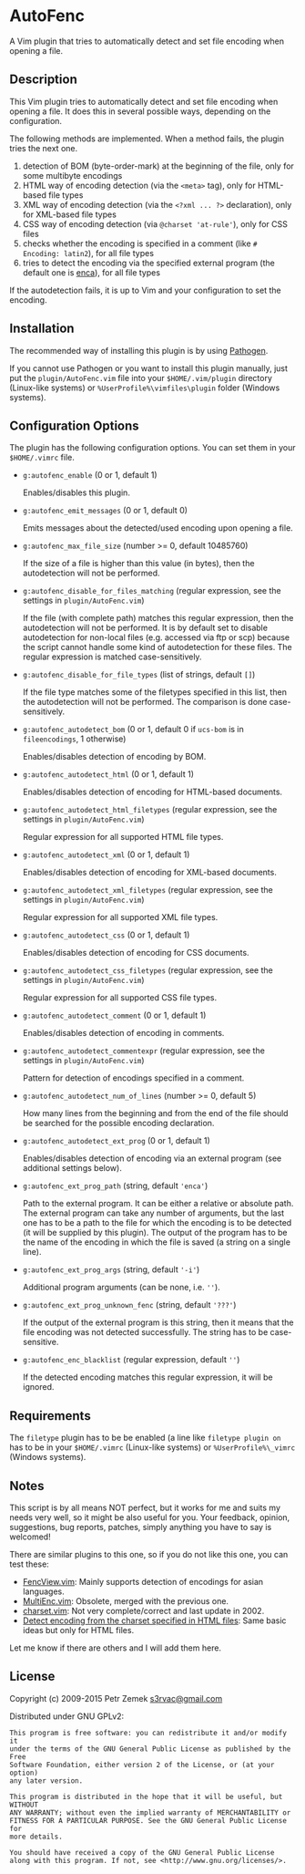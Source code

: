 AutoFenc
========

A Vim plugin that tries to automatically detect and set file encoding when
opening a file.

Description
-----------

This Vim plugin tries to automatically detect and set file encoding when
opening a file. It does this in several possible ways, depending on the
configuration.

The following methods are implemented. When a method fails, the plugin tries
the next one.

1. detection of BOM (byte-order-mark) at the beginning of the file, only for
   some multibyte encodings
2. HTML way of encoding detection (via the `<meta>` tag), only for HTML-based
   file types
3. XML way of encoding detection (via the `<?xml ... ?>` declaration), only for
   XML-based file types
4. CSS way of encoding detection (via `@charset 'at-rule'`), only for CSS files
5. checks whether the encoding is specified in a comment (like `# Encoding:
   latin2`), for all file types
6. tries to detect the encoding via the specified external program (the default
   one is [enca](https://github.com/nijel/enca)), for all file types

If the autodetection fails, it is up to Vim and your configuration to set the
encoding.

Installation
------------

The recommended way of installing this plugin is by using
[Pathogen](https://github.com/tpope/vim-pathogen).

If you cannot use Pathogen or you want to install this plugin manually, just
put the `plugin/AutoFenc.vim` file into your `$HOME/.vim/plugin` directory
(Linux-like systems) or `%UserProfile%\vimfiles\plugin` folder (Windows
systems).

Configuration Options
---------------------

The plugin has the following configuration options. You can set them in your
`$HOME/.vimrc` file.

- `g:autofenc_enable` (0 or 1, default 1)

  Enables/disables this plugin.

- `g:autofenc_emit_messages` (0 or 1, default 0)

  Emits messages about the detected/used encoding upon opening a file.

- `g:autofenc_max_file_size` (number >= 0, default 10485760)

  If the size of a file is higher than this value (in bytes), then the
  autodetection will not be performed.

- `g:autofenc_disable_for_files_matching` (regular expression, see the settings
  in `plugin/AutoFenc.vim`)

  If the file (with complete path) matches this regular expression, then the
  autodetection will not be performed. It is by default set to disable
  autodetection for non-local files (e.g. accessed via ftp or scp) because the
  script cannot handle some kind of autodetection for these files. The regular
  expression is matched case-sensitively.

- `g:autofenc_disable_for_file_types` (list of strings, default `[]`)

  If the file type matches some of the filetypes specified in this list, then
  the autodetection will not be performed. The comparison is done
  case-sensitively.

- `g:autofenc_autodetect_bom` (0 or 1, default 0 if `ucs-bom` is in
  `fileencodings`, 1 otherwise)

  Enables/disables detection of encoding by BOM.

- `g:autofenc_autodetect_html` (0 or 1, default 1)

  Enables/disables detection of encoding for HTML-based documents.

- `g:autofenc_autodetect_html_filetypes` (regular expression, see the settings
  in `plugin/AutoFenc.vim`)

  Regular expression for all supported HTML file types.

- `g:autofenc_autodetect_xml` (0 or 1, default 1)

  Enables/disables detection of encoding for XML-based documents.

- `g:autofenc_autodetect_xml_filetypes` (regular expression, see the settings
  in `plugin/AutoFenc.vim`)

  Regular expression for all supported XML file types.

- `g:autofenc_autodetect_css` (0 or 1, default 1)

  Enables/disables detection of encoding for CSS documents.

- `g:autofenc_autodetect_css_filetypes` (regular expression, see the settings
  in `plugin/AutoFenc.vim`)

  Regular expression for all supported CSS file types.

- `g:autofenc_autodetect_comment` (0 or 1, default 1)

  Enables/disables detection of encoding in comments.

- `g:autofenc_autodetect_commentexpr` (regular expression, see the settings in
  `plugin/AutoFenc.vim`)

  Pattern for detection of encodings specified in a comment.

- `g:autofenc_autodetect_num_of_lines` (number >= 0, default 5)

  How many lines from the beginning and from the end of the file should be
  searched for the possible encoding declaration.

- `g:autofenc_autodetect_ext_prog` (0 or 1, default 1)

  Enables/disables detection of encoding via an external program (see
  additional settings below).

- `g:autofenc_ext_prog_path` (string, default `'enca'`)

  Path to the external program. It can be either a relative or absolute path.
  The external program can take any number of arguments, but the last one has
  to be a path to the file for which the encoding is to be detected (it will be
  supplied by this plugin). The output of the program has to be the name of the
  encoding in which the file is saved (a string on a single line).

- `g:autofenc_ext_prog_args` (string, default `'-i'`)

  Additional program arguments (can be none, i.e. `''`).

- `g:autofenc_ext_prog_unknown_fenc` (string, default `'???'`)

  If the output of the external program is this string, then it means that the
  file encoding was not detected successfully. The string has to be
  case-sensitive.

- `g:autofenc_enc_blacklist` (regular expression, default `''`)

  If the detected encoding matches this regular expression, it will be ignored.

Requirements
------------

The `filetype` plugin has to be be enabled (a line like `filetype plugin on`
has to be in your `$HOME/.vimrc` (Linux-like systems) or `%UserProfile%\_vimrc`
(Windows systems).

Notes
-----

This script is by all means NOT perfect, but it works for me and suits my needs
very well, so it might be also useful for you. Your feedback, opinion,
suggestions, bug reports, patches, simply anything you have to say is welcomed!

There are similar plugins to this one, so if you do not like this one, you can
test these:

* [FencView.vim](http://www.vim.org/scripts/script.php?script_id=1708):
     Mainly supports detection of encodings for asian languages.
* [MultiEnc.vim](http://www.vim.org/scripts/script.php?script_id=1806):
     Obsolete, merged with the previous one.
* [charset.vim](http://www.vim.org/scripts/script.php?script_id=199):
     Not very complete/correct and last update in 2002.
* [Detect encoding from the charset specified in HTML
  files](http://vim.wikia.com/wiki/Detect_encoding_from_the_charset_specified_in_HTML_files):
     Same basic ideas but only for HTML files.

Let me know if there are others and I will add them here.

License
-------

Copyright (c) 2009-2015 Petr Zemek <s3rvac@gmail.com>

Distributed under GNU GPLv2:

    This program is free software: you can redistribute it and/or modify it
    under the terms of the GNU General Public License as published by the Free
    Software Foundation, either version 2 of the License, or (at your option)
    any later version.

    This program is distributed in the hope that it will be useful, but WITHOUT
    ANY WARRANTY; without even the implied warranty of MERCHANTABILITY or
    FITNESS FOR A PARTICULAR PURPOSE. See the GNU General Public License for
    more details.

    You should have received a copy of the GNU General Public License
    along with this program. If not, see <http://www.gnu.org/licenses/>.
